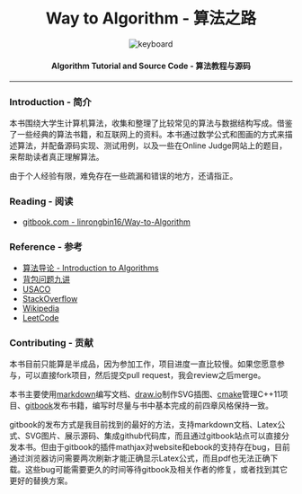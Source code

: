 <h1 align="center">Way to Algorithm - 算法之路</h1>

<p align="center">
<img src="https://raw.githubusercontent.com/linrongbin16/Way-to-Algorithm/master/docs/res/keyboard.jpg" alt="keyboard">
</p>

<h4 align="center">Algorithm Tutorial and Source Code - 算法教程与源码</h4>

--------

### Introduction - 简介

本书围绕大学生计算机算法，收集和整理了比较常见的算法与数据结构写成。借鉴了一些经典的算法书籍，和互联网上的资料。本书通过数学公式和图画的方式来描述算法，并配备源码实现、测试用例，以及一些在Online Judge网站上的题目，来帮助读者真正理解算法。

由于个人经验有限，难免存在一些疏漏和错误的地方，还请指正。


### Reading - 阅读

* [gitbook.com - linrongbin16/Way-to-Algorithm](https://linrongbin16.gitbooks.io/way-to-algorithm/content/)

### Reference - 参考

* [算法导论 - Introduction to Algorithms](http://ce.bonabu.ac.ir/uploads/30/CMS/user/file/115/EBook/Introduction.to.Algorithms.3rd.Edition.Sep.2010.pdf)
* [背包问题九讲](http://love-oriented.com/pack/)
* [USACO](http://www.usaco.org/)
* [StackOverflow](http://stackoverflow.com/)
* [Wikipedia](https://www.wikipedia.org/)
* [LeetCode](https://leetcode.com)

### Contributing - 贡献

本书目前只能算是半成品，因为参加工作，项目进度一直比较慢。如果您愿意参与，可以直接fork项目，然后提交pull request，我会review之后merge。

本书主要使用[markdown](https://github.com/adam-p/markdown-here/wiki/Markdown-Cheatsheet)编写文档、[draw.io](https://www.draw.io/)制作SVG插图、[cmake](https://cmake.org/)管理C++11项目、[gitbook](https://www.gitbook.com/)发布书籍，编写时尽量与书中基本完成的前四章风格保持一致。

gitbook的发布方式是我目前找到的最好的方法，支持markdown文档、Latex公式、SVG图片、展示源码、集成github代码库，而且通过gitbook站点可以直接分发本书。但由于gitbook的插件mathjax对website和ebook的支持存在bug，目前通过浏览器访问需要两次刷新才能正确显示Latex公式，而且pdf也无法正确下载。这些bug可能需要更久的时间等待gitbook及相关作者的修复，或者找到其它更好的替换方案。
